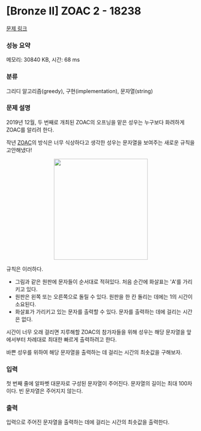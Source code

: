 # [Bronze II] ZOAC 2 - 18238 

[문제 링크](https://www.acmicpc.net/problem/18238) 

### 성능 요약

메모리: 30840 KB, 시간: 68 ms

### 분류

그리디 알고리즘(greedy), 구현(implementation), 문자열(string)

### 문제 설명

<p>2019년 12월, 두 번째로 개최된 ZOAC의 오프닝을 맡은 성우는 누구보다 화려하게 ZOAC를 알리려 한다.</p>

<p>작년 <a href="https://www.acmicpc.net/problem/16719">ZOAC</a>의 방식은 너무 식상하다고 생각한 성우는 문자열을 보여주는 새로운 규칙을 고안해냈다!</p>

<p style="text-align: center;"><img alt="" src="https://upload.acmicpc.net/f99f5b2c-b465-46bc-90b4-7e01c5e7ea1d/-/preview/" style="width: 250px; height: 269px;"></p>

<p>규칙은 이러하다.</p>

<ul>
	<li>그림과 같은 원판에 문자들이 순서대로 적혀있다. 처음 순간에 화살표는 'A'를 가리키고 있다.</li>
	<li>원판은 왼쪽 또는 오른쪽으로 돌릴 수 있다. 원판을 한 칸 돌리는 데에는 1의 시간이 소요된다.</li>
	<li>화살표가 가리키고 있는 문자를 출력할 수 있다. 문자를 출력하는 데에 걸리는 시간은 없다.</li>
</ul>

<p>시간이 너무 오래 걸리면 지루해할 ZOAC의 참가자들을 위해 성우는 해당 문자열을 앞에서부터 차례대로 최대한 빠르게 출력하려고 한다.</p>

<p>바쁜 성우를 위하여 해당 문자열을 출력하는 데 걸리는 시간의 최솟값을 구해보자.</p>

### 입력 

 <p>첫 번째 줄에 알파벳 대문자로 구성된 문자열이 주어진다. 문자열의 길이는 최대 100자이다. 빈 문자열은 주어지지 않는다.</p>

### 출력 

 <p>입력으로 주어진 문자열을 출력하는 데에 걸리는 시간의 최솟값을 출력한다.</p>

